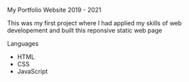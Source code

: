My Portfolio Website 2019 - 2021

This was my first project where I had applied my skills of web developement and built this reponsive static web page

Languages 
 - HTML
 - CSS
 - JavaScript
 
